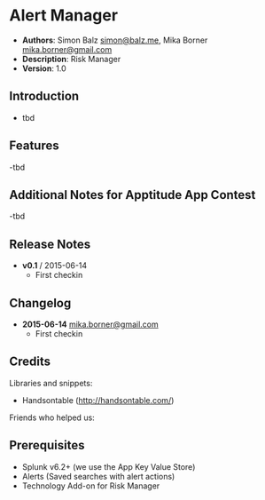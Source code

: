 # Alert Manager
- **Authors**:		Simon Balz <simon@balz.me>, Mika Borner <mika.borner@gmail.com>
- **Description**:	Risk Manager
- **Version**: 		1.0

## Introduction
- tbd

## Features
-tbd

## Additional Notes for Apptitude App Contest
-tbd 
## Release Notes
- **v0.1**	/	2015-06-14
	- First checkin

## Changelog
- **2015-06-14** mika.borner@gmail.com
	- First checkin

## Credits
Libraries and snippets:
- Handsontable (http://handsontable.com/)

Friends who helped us:

## Prerequisites
- Splunk v6.2+ (we use the App Key Value Store)
- Alerts (Saved searches with alert actions)
- Technology Add-on for Risk Manager
